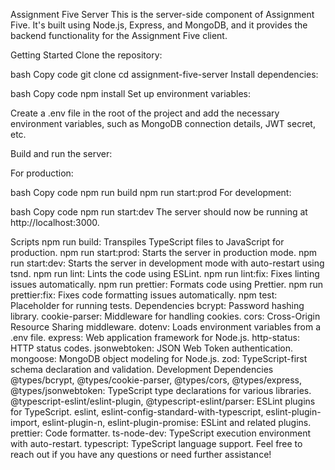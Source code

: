Assignment Five Server
This is the server-side component of Assignment Five. It's built using Node.js, Express, and MongoDB, and it provides the backend functionality for the Assignment Five client.

Getting Started
Clone the repository:

bash
Copy code
git clone <repository-url>
cd assignment-five-server
Install dependencies:

bash
Copy code
npm install
Set up environment variables:

Create a .env file in the root of the project and add the necessary environment variables, such as MongoDB connection details, JWT secret, etc.

Build and run the server:

For production:

bash
Copy code
npm run build
npm run start:prod
For development:

bash
Copy code
npm run start:dev
The server should now be running at http://localhost:3000.

Scripts
npm run build: Transpiles TypeScript files to JavaScript for production.
npm run start:prod: Starts the server in production mode.
npm run start:dev: Starts the server in development mode with auto-restart using tsnd.
npm run lint: Lints the code using ESLint.
npm run lint:fix: Fixes linting issues automatically.
npm run prettier: Formats code using Prettier.
npm run prettier:fix: Fixes code formatting issues automatically.
npm test: Placeholder for running tests.
Dependencies
bcrypt: Password hashing library.
cookie-parser: Middleware for handling cookies.
cors: Cross-Origin Resource Sharing middleware.
dotenv: Loads environment variables from a .env file.
express: Web application framework for Node.js.
http-status: HTTP status codes.
jsonwebtoken: JSON Web Token authentication.
mongoose: MongoDB object modeling for Node.js.
zod: TypeScript-first schema declaration and validation.
Development Dependencies
@types/bcrypt, @types/cookie-parser, @types/cors, @types/express, @types/jsonwebtoken: TypeScript type declarations for various libraries.
@typescript-eslint/eslint-plugin, @typescript-eslint/parser: ESLint plugins for TypeScript.
eslint, eslint-config-standard-with-typescript, eslint-plugin-import, eslint-plugin-n, eslint-plugin-promise: ESLint and related plugins.
prettier: Code formatter.
ts-node-dev: TypeScript execution environment with auto-restart.
typescript: TypeScript language support.
Feel free to reach out if you have any questions or need further assistance!
